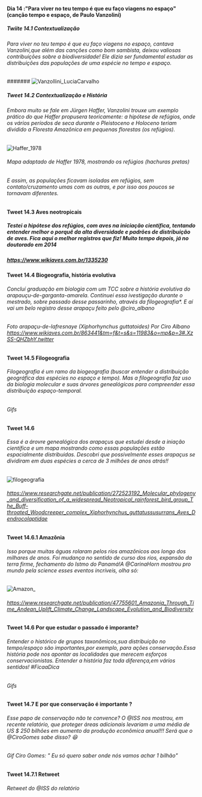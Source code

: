 #### Dia 14 :"Para viver no teu tempo é que eu faço viagens no espaço" (canção tempo e espaço, de Paulo Vanzolini)  

##### Twiite 14.1 Contextualização 

###### Para viver no teu tempo é que eu faço viagens no espaço, cantava Vanzolini,que além das canções como bom sambista, deixou valiosas contribuições sobre a biodiversidade! Ele dizia ser fundamental estudar as distribuições das populações de uma espécie no tempo e espaço.

####### ![Vanzollini_LuciaCarvalho](https://user-images.githubusercontent.com/11633554/89956305-49417900-dc0b-11ea-96d7-635e56194581.png)



##### Tweet 14.2 Contextualização e História 

###### Embora muito se fale em Jürgen Haffer, Vanzolini trouxe um exemplo prático do que Haffer propusera teoricamente: a hipótese de refúgios, onde os vários períodos de seca durante o Pleistoceno e Holoceno teriam dividido a Floresta Amazônica  em pequenas florestas (os refúgios).

![Haffer_1978](https://user-images.githubusercontent.com/11633554/89956386-78f08100-dc0b-11ea-90cb-44faf5596593.png)
###### Mapa adaptado de Haffer 1978, mostrando os refúgios (hachuras pretas)

###### E assim, as populações ficavam isoladas em refúgios, sem contato/cruzamento umas com as outras, e por isso aos poucos se tornavam diferentes.


#### Tweet 14.3 Aves neotropicais
##### Testei a hipótese dos refúgios, com aves na iniciação científica, tentando entender melhor o porquê da alta diversidade e padrões de distribuição de aves. Fica aqui o melhor registros que fiz! Muito tempo depois, já no doutorado em 2014 

##### https://www.wikiaves.com.br/1335230




#### Tweet 14.4 Biogeografia, história evolutiva 
###### Concluí graduação em biologia com um TCC sobre a história evolutiva do arapauçu-de-garganta-amarela. Continuei essa ivestigação durante o mestrado, sobre passado desse passarinho, através da filogeografia*. E aí vai um belo registro desse arapaçu feito pelo @ciro_albano

###### Foto arapaçu-de-lafresnaye (_Xiphorhynchus guttatoides_) Por Ciro Albano https://www.wikiaves.com.br/863441&tm=f&t=s&s=11983&o=mp&p=3#.XzSS-QHZbhY.twitter 

#### Tweet 14.5 Filogeografia 
###### Filogeografia é  um ramo da biogeografia (buscar entender a distribuição geográfica das espécies no espaço e tempo). Mas a filogeografia faz uso da biologia molecular e suas árvores genealógicas para compreender essa distribuição espaço-temporal. 

###### Gifs


#### Tweet 14.6
###### Essa é a árovre genealógica dos arapaçus que estudei desde a iniação científica e um mapa mostrando como essas populações estão espacialmente distribuidas. Descobri que possivelmente esses arapaçus se dividiram em duas espécies a cerca de 3 milhões de anos atrás!! 

![filogeografia](https://user-images.githubusercontent.com/11633554/90083483-09e95a00-dce9-11ea-8e5b-5c739a5e4d31.png)

###### https://www.researchgate.net/publication/272523192_Molecular_phylogeny_and_diversification_of_a_widespread_Neotropical_rainforest_bird_group_The_Buff-throated_Woodcreeper_complex_Xiphorhynchus_guttatussusurrans_Aves_Dendrocolaptidae


#### Tweet 14.6.1 Amazônia
###### Isso porque muitas águas rolaram pelos rios amazônicos aos longo dos milhares de anos. Foi mudança no sentido de curso dos rios, expansão da terra firme, fechamento do Istmo do Panamá!A @CarinaHorn mostrou pro mundo pela science esses eventos incríveis, olha só:



![Amazon_](https://user-images.githubusercontent.com/11633554/90083595-62b8f280-dce9-11ea-89e6-a8ed998d8c36.png)

###### https://www.researchgate.net/publication/47755601_Amazonia_Through_Time_Andean_Uplift_Climate_Change_Landscape_Evolution_and_Biodiversity


#### Tweet 14.6 Por que estudar o passado é imporante?

###### Entender o histórico de grupos taxonômicos,sua distribuição no tempo/espaço são importantes,por exemplo, para ações conservação.Essa história pode nos apontar as localidades que merecem esforços conservacionistas. Entender a história faz toda diferença,em vários sentidos! #FicaaDica

###### Gifs

#### Tweet 14.7 E por que conservação é importante ?
###### Esse papo de conservação não te convence? O @ISS nos mostrou, em recente relatório, que proteger áreas adicionais levariam a uma média de US $ 250 bilhões em aumento da produção econômica anual!!! Será que o @CiroGomes sabe disso? :laughing: 

###### Gif Ciro Gomes: " Eu só quero saber onde nós vamos achar 1 bilhão"

#### Tweet 14.7.1 Retweet
###### Retweet do @ISS do relatório

